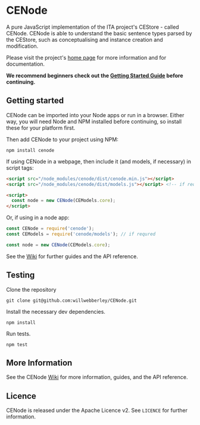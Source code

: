 # CENode 

A pure JavaScript implementation of the ITA project's CEStore - called CENode. CENode is able to understand the basic sentence types parsed by the CEStore, such as conceptualising and instance creation and modification.

Please visit the project's [home page](http://cenode.io) for more information and for documentation.

**We recommend beginners check out the [Getting Started Guide](https://github.com/willwebberley/CENode/wiki/Getting-Started-Guide) before continuing.**

## Getting started

CENode can be imported into your Node apps or run in a browser. Either way, you will need Node and NPM installed before continuing, so install these for your platform first.

Then add CENode to your project using NPM:
```
npm install cenode
```

If using CENode in a webpage, then include it (and models, if necessary) in script tags:
```html
<script src="/node_modules/cenode/dist/cenode.min.js"></script>
<script src="/node_modules/cenode/dist/models.js"></script> <!-- if required -->

<script>
  const node = new CENode(CEModels.core);
</script>
```

Or, if using in a node app:
```javascript
const CENode = require('cenode');
const CEModels = require('cenode/models'); // if requred

const node = new CENode(CEModels.core);
```

See the [Wiki](https://github.com/willwebberley/CENode/wiki) for further guides and the API reference.

## Testing

Clone the repository
```
git clone git@github.com:willwebberley/CENode.git
```

Install the necessary dev dependencies.
```
npm install
```

Run tests.
```
npm test
```

## More Information

See the CENode [Wiki](https://github.com/willwebberley/CENode/wiki) for more information, guides, and the API reference.


## Licence

CENode is released under the Apache Licence v2. See `LICENCE` for further information.
